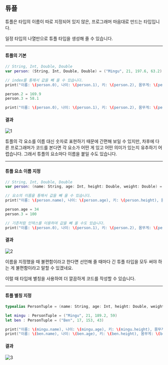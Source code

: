 ## 튜플

튜플은 타입의 이름이 따로 지정되어 있지 않은, 프로그래머 마음대로 만드는 타입입니다.

일정 타입의 나열만으로 튜플 타입을 생성해 줄 수 있습니다.

------

#### 튜플의 기본

~~~swift
// String, Int, Double, Double
var person: (String, Int, Double, Double) = ("Mingu", 21, 197.6, 63.2)

// index를 통해서 값을 빼 올 수 있습니다.
print("이름: \(person.0), 나이: \(person.1), 키: \(person.2), 몸무게: \(person.3)")

person.2 = 169.9
person.3 = 58.1

print("이름: \(person.0), 나이: \(person.1), 키: \(person.2), 몸무게: \(person.3)")
~~~

#### 결과

![1](https://KMG4531.github.io/assets/images/2021-03-25/a.png)

튜플의 각 요소를 이름 대신 숫자로 표현하기 때문에 간편해 보일 수 있지만,
차후에 다른 프로그래머가 코드를 본다면 각 요소가 어떤 게 있고 어떤 의미가 있는지 유추하기 어렵습니다. 
그래서 튜플의 요소마다 이름을 붙일 수도 있습니다.

------

#### 튜플 요소 이름 지정

~~~swift
// String, Int, Double, Double
var person: (name: String, age: Int, height: Double, weight: Double) = ("Mingu", 21, 197.6, 63.2)

// 요소의 이름을 통해서 값을 빼 올 수 있습니다.
print("이름: \(person.name), 나이: \(person.age), 키: \(person.height), 몸무게: \(person.weight)")

person.age = 34
person.3 = 100

// 기존처럼 인덱스를 이용하여 값을 빼 올 수도 있습니다.
print("이름: \(person.0), 나이: \(person.1), 키: \(person.2), 몸무게: \(person.3)")
~~~

#### 결과

![2](https://KMG4531.github.io/assets/images/2021-03-25/b.png)

이름을 지정했을 때 불편함이라고 한다면 선언해 줄 때마다 긴 튜플 타입을 모두 써야 하는 게 불편함이라고 말할 수 있겠네요.

이럴 때 타입에 별칭을 사용하여 더 깔끔하게 코드를 작성할 수 있습니다.

------

#### 튜플 별칭 지정

~~~swift
typealias PersonTuple = (name: String, age: Int, height: Double, weight: Double)

let mingu : PersonTuple = ("Mingu", 21, 189.2, 59)
let ben : PersonTuple = ("Ben", 17, 153, 43)

print("이름: \(mingu.name), 나이: \(mingu.age), 키: \(mingu.height), 몸무게: \(mingu.weight)")
print("이름: \(ben.name), 나이: \(ben.age), 키: \(ben.height), 몸무게: \(ben.weight)")
~~~

#### 결과

![3](https://KMG4531.github.io/assets/images/2021-03-25/c.png)
